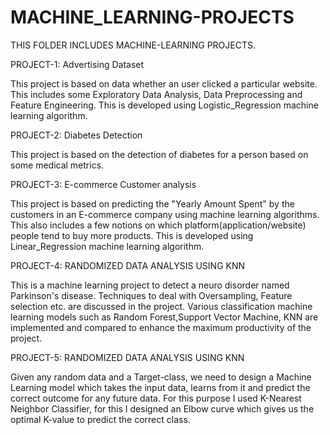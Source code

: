 # MACHINE_LEARNING-PROJECTS
THIS FOLDER INCLUDES MACHINE-LEARNING PROJECTS.

PROJECT-1: Advertising Dataset

This project is based on data whether an user clicked a particular website.
This includes some Exploratory Data Analysis, Data Preprocessing and Feature Engineering.
This is developed using Logistic_Regression machine learning algorithm.

PROJECT-2: Diabetes Detection 

This project is based on the detection of diabetes for a person based on some medical metrics.

PROJECT-3: E-commerce Customer analysis

This project is based on predicting the "Yearly Amount Spent" by the customers in an E-commerce company using machine learning algorithms. 
This also includes a few notions on which platform(application/website) people tend to buy more products.
This is developed using Linear_Regression machine learning algorithm.

PROJECT-4: RANDOMIZED DATA ANALYSIS USING KNN

This is a machine learning project to detect a neuro disorder named Parkinson's disease.
Techniques to deal with Oversampling, Feature selection etc. are discussed in the project.
Various classification machine learning models such as Random Forest,Support Vector Machine, KNN are implemented and compared to enhance the maximum productivity of the project.

PROJECT-5: RANDOMIZED DATA ANALYSIS USING KNN

Given any random data and a Target-class, we need to design a Machine Learning model which takes the input data, learns from it and predict the correct 
outcome for any future data. 
For this purpose I used K-Nearest Neighbor Classifier, for this I designed an Elbow curve which gives us the optimal K-value to predict the correct class.
